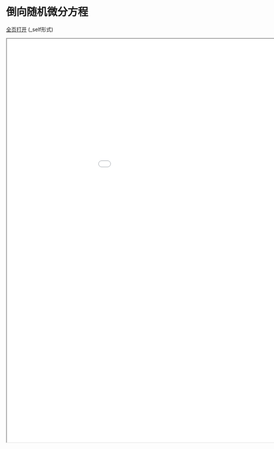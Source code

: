 
# 倒向随机微分方程
[全页打开](/texpdf/part-de-chap-bsde.pdf) (_self形式)
<div class="pdf-class">
    <iframe  src=/texpdf/part-de-chap-bsde.pdf width="1100" height="1100">
    </iframe>
</div>
